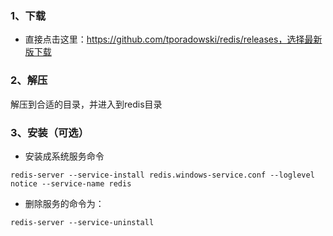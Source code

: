 ### 1、下载

- 直接点击这里：https://github.com/tporadowski/redis/releases，选择最新版下载

### 2、解压

解压到合适的目录，并进入到redis目录

### 3、安装（可选）

- 安装成系统服务命令

```shell
redis-server --service-install redis.windows-service.conf --loglevel notice --service-name redis
```

- 删除服务的命令为：

```shell
redis-server --service-uninstall  
```

